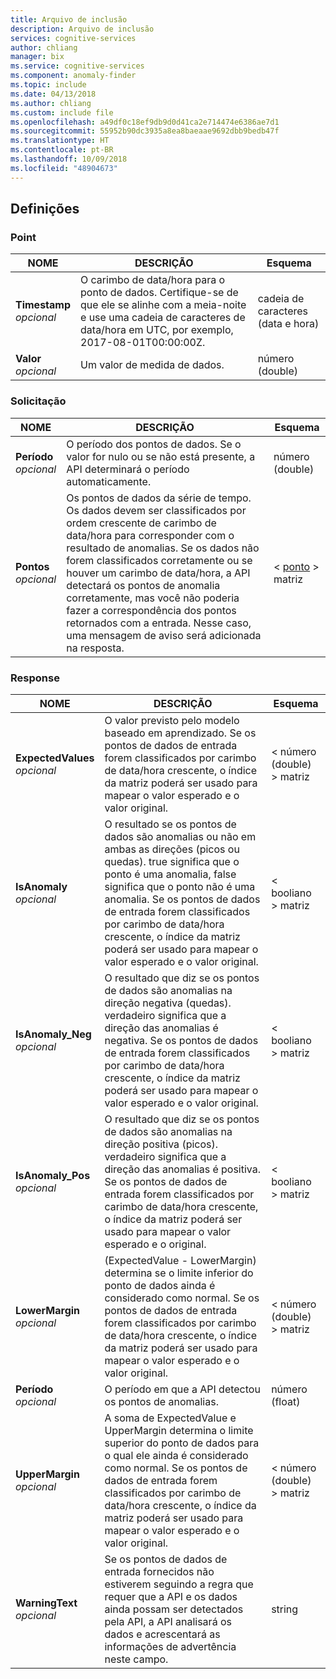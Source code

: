 ```yaml
---
title: Arquivo de inclusão
description: Arquivo de inclusão
services: cognitive-services
author: chliang
manager: bix
ms.service: cognitive-services
ms.component: anomaly-finder
ms.topic: include
ms.date: 04/13/2018
ms.author: chliang
ms.custom: include file
ms.openlocfilehash: a49df0c18ef9db9d0d41ca2e714474e6386ae7d1
ms.sourcegitcommit: 55952b90dc3935a8ea8baeaae9692dbb9bedb47f
ms.translationtype: HT
ms.contentlocale: pt-BR
ms.lasthandoff: 10/09/2018
ms.locfileid: "48904673"
---
```

<a name="definitions"></a>
## <a name="definitions"></a>Definições

<a name="point"></a>
### <a name="point"></a>Point

|NOME|DESCRIÇÃO|Esquema|
|---|---|---|
|**Timestamp**  <br>*opcional*|O carimbo de data/hora para o ponto de dados. Certifique-se de que ele se alinhe com a meia-noite e use uma cadeia de caracteres de data/hora em UTC, por exemplo, 2017-08-01T00:00:00Z.|cadeia de caracteres (data e hora)|
|**Valor**  <br>*opcional*|Um valor de medida de dados.|número (double)|


<a name="request"></a>
### <a name="request"></a>Solicitação

|NOME|DESCRIÇÃO|Esquema|
|---|---|---|
|**Período**  <br>*opcional*|O período dos pontos de dados. Se o valor for nulo ou se não está presente, a API determinará o período automaticamente.|número (double)|
|**Pontos**  <br>*opcional*|Os pontos de dados da série de tempo. Os dados devem ser classificados por ordem crescente de carimbo de data/hora para corresponder com o resultado de anomalias. Se os dados não forem classificados corretamente ou se houver um carimbo de data/hora, a API detectará os pontos de anomalia corretamente, mas você não poderia fazer a correspondência dos pontos retornados com a entrada. Nesse caso, uma mensagem de aviso será adicionada na resposta.|< [ponto](#point) > matriz|


<a name="response"></a>
### <a name="response"></a>Response

|NOME|DESCRIÇÃO|Esquema|
|---|---|---|
|**ExpectedValues**  <br>*opcional*|O valor previsto pelo modelo baseado em aprendizado. Se os pontos de dados de entrada forem classificados por carimbo de data/hora crescente, o índice da matriz poderá ser usado para mapear o valor esperado e o valor original.|< número (double) > matriz|
|**IsAnomaly**  <br>*opcional*|O resultado se os pontos de dados são anomalias ou não em ambas as direções (picos ou quedas). true significa que o ponto é uma anomalia, false significa que o ponto não é uma anomalia. Se os pontos de dados de entrada forem classificados por carimbo de data/hora crescente, o índice da matriz poderá ser usado para mapear o valor esperado e o valor original.|< booliano > matriz|
|**IsAnomaly_Neg**  <br>*opcional*|O resultado que diz se os pontos de dados são anomalias na direção negativa (quedas). verdadeiro significa que a direção das anomalias é negativa. Se os pontos de dados de entrada forem classificados por carimbo de data/hora crescente, o índice da matriz poderá ser usado para mapear o valor esperado e o valor original.|< booliano > matriz|
|**IsAnomaly_Pos**  <br>*opcional*|O resultado que diz se os pontos de dados são anomalias na direção positiva (picos). verdadeiro significa que a direção das anomalias é positiva. Se os pontos de dados de entrada forem classificados por carimbo de data/hora crescente, o índice da matriz poderá ser usado para mapear o valor esperado e o original.|< booliano > matriz|
|**LowerMargin**  <br>*opcional*|(ExpectedValue - LowerMargin) determina se o limite inferior do ponto de dados ainda é considerado como normal. Se os pontos de dados de entrada forem classificados por carimbo de data/hora crescente, o índice da matriz poderá ser usado para mapear o valor esperado e o valor original.|< número (double) > matriz|
|**Período**  <br>*opcional*|O período em que a API detectou os pontos de anomalias.|número (float)|
|**UpperMargin**  <br>*opcional*|A soma de ExpectedValue e UpperMargin determina o limite superior do ponto de dados para o qual ele ainda é considerado como normal. Se os pontos de dados de entrada forem classificados por carimbo de data/hora crescente, o índice da matriz poderá ser usado para mapear o valor esperado e o valor original.|< número (double) > matriz|
|**WarningText**  <br>*opcional*|Se os pontos de dados de entrada fornecidos não estiverem seguindo a regra que requer que a API e os dados ainda possam ser detectados pela API, a API analisará os dados e acrescentará as informações de advertência neste campo.|string|



